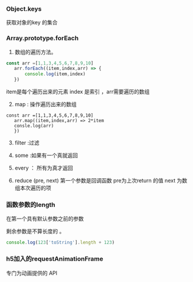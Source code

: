 ### Object.keys

获取对象的key 的集合  

### Array.prototype.forEach

1. 数组的遍历方法。

```javascript
const arr =[1,1,3,4,5,6,7,8,9,10]
   arr.forEach((item,index,arr) => {
       console.log(item,index)
   })      
```

item是每个遍历出来的元素  index 是索引 ，arr需要遍历的数组

2. map :  操作遍历出来的数组

```
const arr =[1,1,3,4,5,6,7,8,9,10]
   arr.map((item,index,arr) => 2*item
   consle.log(arr)
   })
```

3. filter  :过滤
4. some :如果有一个真就返回

5. every  ： 所有为真才返回
6. reduce    (pre, next)         第一个参数是回调函数  pre为上次return 的值 next 为数组本次遍历的项  

 

### 函数参数的length

在第一个具有默认参数之前的参数 

剩余参数是不算长度的 。   

```javascript
console.log(123['toString'].length + 123)
```

### h5加入的requestAnimationFrame

专门为动画提供的 API
